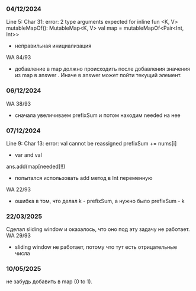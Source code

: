 ### 04/12/2024
Line 5: Char 31: error: 2 type arguments expected for inline fun <K, V> mutableMapOf(): MutableMap<K, V>
val map = mutableMapOf<Pair<Int, Int>>
- неправильная инициализация

WA 84/93
- добавление в map должно происходить после добавления значения из map в answer
. Иначе в answer может пойти текущий элемент. 

### 06/12/2024
WA 38/93
- сначала увеличиваем prefixSum и потом находим needed на нее

### 07/12/2024
Line 9: Char 13: error: val cannot be reassigned
prefixSum += nums[i]
- var and val

ans.add(map[needed]!!)
- попытался использовать add метод в Int переменную

WA 22/93
- ошибка в том, что делал k - prefixSum, а нужно было prefixSum - k

### 22/03/2025
Сделал sliding window и оказалось, что оно под эту задачу не работает.
WA 29/93
- sliding window не работает, потому что тут есть отрицательные числа

### 10/05/2025
не забудь добавить в map (0 to 1). 
